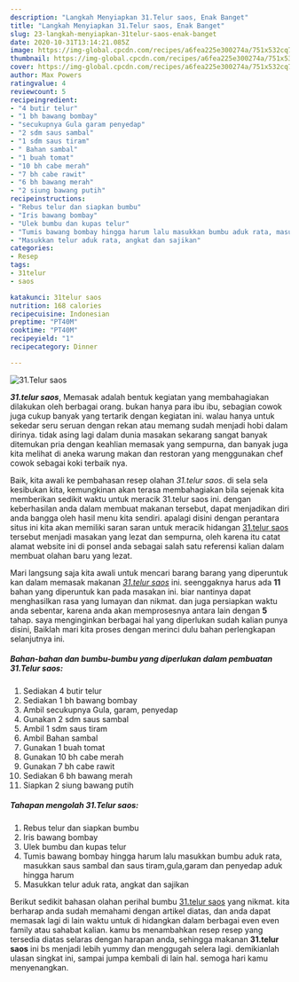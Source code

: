 ```yaml
---
description: "Langkah Menyiapkan 31.Telur saos, Enak Banget"
title: "Langkah Menyiapkan 31.Telur saos, Enak Banget"
slug: 23-langkah-menyiapkan-31telur-saos-enak-banget
date: 2020-10-31T13:14:21.085Z
image: https://img-global.cpcdn.com/recipes/a6fea225e300274a/751x532cq70/31telur-saos-foto-resep-utama.jpg
thumbnail: https://img-global.cpcdn.com/recipes/a6fea225e300274a/751x532cq70/31telur-saos-foto-resep-utama.jpg
cover: https://img-global.cpcdn.com/recipes/a6fea225e300274a/751x532cq70/31telur-saos-foto-resep-utama.jpg
author: Max Powers
ratingvalue: 4
reviewcount: 5
recipeingredient:
- "4 butir telur"
- "1 bh bawang bombay"
- "secukupnya Gula garam penyedap"
- "2 sdm saus sambal"
- "1 sdm saus tiram"
- " Bahan sambal"
- "1 buah tomat"
- "10 bh cabe merah"
- "7 bh cabe rawit"
- "6 bh bawang merah"
- "2 siung bawang putih"
recipeinstructions:
- "Rebus telur dan siapkan bumbu"
- "Iris bawang bombay"
- "Ulek bumbu dan kupas telur"
- "Tumis bawang bombay hingga harum lalu masukkan bumbu aduk rata, masukkan saus sambal dan saus tiram,gula,garam dan penyedap aduk hingga harum"
- "Masukkan telur aduk rata, angkat dan sajikan"
categories:
- Resep
tags:
- 31telur
- saos

katakunci: 31telur saos 
nutrition: 168 calories
recipecuisine: Indonesian
preptime: "PT40M"
cooktime: "PT40M"
recipeyield: "1"
recipecategory: Dinner

---
```



![31.Telur saos](https://img-global.cpcdn.com/recipes/a6fea225e300274a/751x532cq70/31telur-saos-foto-resep-utama.jpg)

<b><i>31.telur saos</i></b>, Memasak adalah bentuk kegiatan yang membahagiakan dilakukan oleh berbagai orang. bukan hanya para ibu ibu, sebagian cowok juga cukup banyak yang tertarik dengan kegiatan ini. walau hanya untuk sekedar seru seruan dengan rekan atau memang sudah menjadi hobi dalam dirinya. tidak asing lagi dalam dunia masakan sekarang sangat banyak ditemukan pria dengan keahlian memasak yang sempurna, dan banyak juga kita melihat di aneka warung makan dan restoran yang menggunakan chef cowok sebagai koki terbaik nya.



Baik, kita awali ke pembahasan resep olahan <i>31.telur saos</i>. di sela sela kesibukan kita, kemungkinan akan terasa membahagiakan bila sejenak kita memberikan sedikit waktu untuk meracik 31.telur saos ini. dengan keberhasilan anda dalam membuat makanan tersebut, dapat menjadikan diri anda bangga oleh hasil menu kita sendiri. apalagi disini dengan perantara situs ini kita akan memiliki saran saran untuk meracik hidangan <u>31.telur saos</u> tersebut menjadi masakan yang lezat dan sempurna, oleh karena itu catat alamat website ini di ponsel anda sebagai salah satu referensi kalian dalam membuat olahan baru yang lezat.


Mari langsung saja kita awali untuk mencari barang barang yang diperuntuk kan dalam memasak makanan <u><i>31.telur saos</i></u> ini. seenggaknya harus ada <b>11</b> bahan yang diperuntuk kan pada masakan ini. biar nantinya dapat menghasilkan rasa yang lumayan dan nikmat. dan juga persiapkan waktu anda sebentar, karena anda akan memprosesnya antara lain dengan <b>5</b> tahap. saya menginginkan berbagai hal yang diperlukan sudah kalian punya disini, Baiklah mari kita proses dengan merinci dulu bahan perlengkapan selanjutnya ini.

<!--inarticleads1-->

##### Bahan-bahan dan bumbu-bumbu yang diperlukan dalam pembuatan 31.Telur saos:

1. Sediakan 4 butir telur
1. Sediakan 1 bh bawang bombay
1. Ambil secukupnya Gula, garam, penyedap
1. Gunakan 2 sdm saus sambal
1. Ambil 1 sdm saus tiram
1. Ambil  Bahan sambal
1. Gunakan 1 buah tomat
1. Gunakan 10 bh cabe merah
1. Gunakan 7 bh cabe rawit
1. Sediakan 6 bh bawang merah
1. Siapkan 2 siung bawang putih




<!--inarticleads2-->

##### Tahapan mengolah 31.Telur saos:

1. Rebus telur dan siapkan bumbu
1. Iris bawang bombay
1. Ulek bumbu dan kupas telur
1. Tumis bawang bombay hingga harum lalu masukkan bumbu aduk rata, masukkan saus sambal dan saus tiram,gula,garam dan penyedap aduk hingga harum
1. Masukkan telur aduk rata, angkat dan sajikan




Berikut sedikit bahasan olahan perihal bumbu <u>31.telur saos</u> yang nikmat. kita berharap anda sudah memahami dengan artikel diatas, dan anda dapat memasak lagi di lain waktu untuk di hidangkan dalam berbagai even even family atau sahabat kalian. kamu bs menambahkan resep resep yang tersedia diatas selaras dengan harapan anda, sehingga makanan <b>31.telur saos</b> ini bs menjadi lebih yummy dan menggugah selera lagi. demikianlah ulasan singkat ini, sampai jumpa kembali di lain hal. semoga hari kamu menyenangkan.
